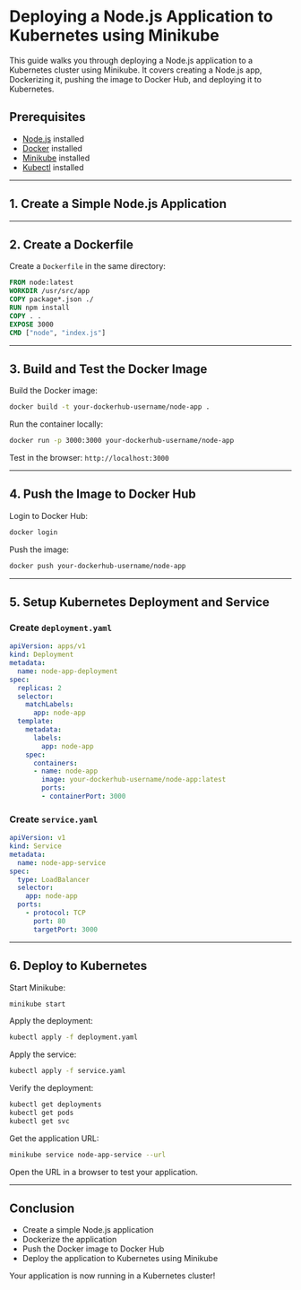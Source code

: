 # Deploying a Node.js Application to Kubernetes using Minikube

This guide walks you through deploying a Node.js application to a Kubernetes cluster using Minikube. It covers creating a Node.js app, Dockerizing it, pushing the image to Docker Hub, and deploying it to Kubernetes.

## Prerequisites
- [Node.js](https://nodejs.org/) installed
- [Docker](https://www.docker.com/get-started) installed
- [Minikube](https://minikube.sigs.k8s.io/docs/start/) installed
- [Kubectl](https://kubernetes.io/docs/tasks/tools/) installed

---

## 1. Create a Simple Node.js Application

---

## 2. Create a Dockerfile
Create a `Dockerfile` in the same directory:
```dockerfile
FROM node:latest
WORKDIR /usr/src/app
COPY package*.json ./
RUN npm install
COPY . .
EXPOSE 3000
CMD ["node", "index.js"]
```

---

## 3. Build and Test the Docker Image
Build the Docker image:
```sh
docker build -t your-dockerhub-username/node-app .
```
Run the container locally:
```sh
docker run -p 3000:3000 your-dockerhub-username/node-app
```
Test in the browser: `http://localhost:3000`

---

## 4. Push the Image to Docker Hub
Login to Docker Hub:
```sh
docker login
```
Push the image:
```sh
docker push your-dockerhub-username/node-app
```

---

## 5. Setup Kubernetes Deployment and Service

### Create `deployment.yaml`
```yaml
apiVersion: apps/v1
kind: Deployment
metadata:
  name: node-app-deployment
spec:
  replicas: 2
  selector:
    matchLabels:
      app: node-app
  template:
    metadata:
      labels:
        app: node-app
    spec:
      containers:
      - name: node-app
        image: your-dockerhub-username/node-app:latest
        ports:
        - containerPort: 3000
```

### Create `service.yaml`
```yaml
apiVersion: v1
kind: Service
metadata:
  name: node-app-service
spec:
  type: LoadBalancer
  selector:
    app: node-app
  ports:
    - protocol: TCP
      port: 80
      targetPort: 3000
```

---

## 6. Deploy to Kubernetes
Start Minikube:
```sh
minikube start
```
Apply the deployment:
```sh
kubectl apply -f deployment.yaml
```
Apply the service:
```sh
kubectl apply -f service.yaml
```
Verify the deployment:
```sh
kubectl get deployments
kubectl get pods
kubectl get svc
```

Get the application URL:
```sh
minikube service node-app-service --url
```

Open the URL in a browser to test your application.

---

## Conclusion
- Create a simple Node.js application
- Dockerize the application
- Push the Docker image to Docker Hub
- Deploy the application to Kubernetes using Minikube

Your application is now running in a Kubernetes cluster!
